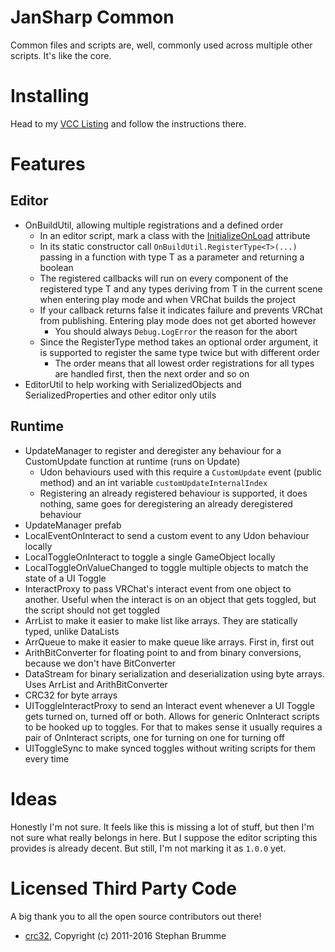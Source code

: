 
# JanSharp Common

Common files and scripts are, well, commonly used across multiple other scripts. It's like the core.

# Installing

Head to my [VCC Listing](https://jansharp.github.io/vrc/vcclisting.xhtml) and follow the instructions there.

# Features

## Editor

<!-- cSpell:ignore occluders, occludees -->

- OnBuildUtil, allowing multiple registrations and a defined order
  - In an editor script, mark a class with the [InitializeOnLoad](https://docs.unity3d.com/ScriptReference/InitializeOnLoadAttribute.html) attribute
  - In its static constructor call `OnBuildUtil.RegisterType<T>(...)` passing in a function with type T as a parameter and returning a boolean
  - The registered callbacks will run on every component of the registered type T and any types deriving from T in the current scene when entering play mode and when VRChat builds the project
  - If your callback returns false it indicates failure and prevents VRChat from publishing. Entering play mode does not get aborted however
    - You should always `Debug.LogError` the reason for the abort
  - Since the RegisterType method takes an optional order argument, it is supported to register the same type twice but with different order
    - The order means that all lowest order registrations for all types are handled first, then the next order and so on
- EditorUtil to help working with SerializedObjects and SerializedProperties and other editor only utils

## Runtime

- UpdateManager to register and deregister any behaviour for a CustomUpdate function at runtime (runs on Update)
  - Udon behaviours used with this require a `CustomUpdate` event (public method) and an int variable `customUpdateInternalIndex`
  - Registering an already registered behaviour is supported, it does nothing, same goes for deregistering an already deregistered behaviour
- UpdateManager prefab
- LocalEventOnInteract to send a custom event to any Udon behaviour locally
- LocalToggleOnInteract to toggle a single GameObject locally
- LocalToggleOnValueChanged to toggle multiple objects to match the state of a UI Toggle
- InteractProxy to pass VRChat's interact event from one object to another. Useful when the interact is on an object that gets toggled, but the script should not get toggled
- ArrList to make it easier to make list like arrays. They are statically typed, unlike DataLists
- ArrQueue to make it easier to make queue like arrays. First in, first out
- ArithBitConverter for floating point to and from binary conversions, because we don't have BitConverter
- DataStream for binary serialization and deserialization using byte arrays. Uses ArrList and ArithBitConverter
- CRC32 for byte arrays
- UIToggleInteractProxy to send an Interact event whenever a UI Toggle gets turned on, turned off or both. Allows for generic OnInteract scripts to be hooked up to toggles. For that to makes sense it usually requires a pair of OnInteract scripts, one for turning on one for turning off
- UIToggleSync to make synced toggles without writing scripts for them every time

# Ideas

Honestly I'm not sure. It feels like this is missing a lot of stuff, but then I'm not sure what really belongs in here. But I suppose the editor scripting this provides is already decent. But still, I'm not marking it as `1.0.0` yet.

# Licensed Third Party Code

A big thank you to all the open source contributors out there!

- [crc32](https://github.com/stbrumme/crc32), Copyright (c) 2011-2016 Stephan Brumme
